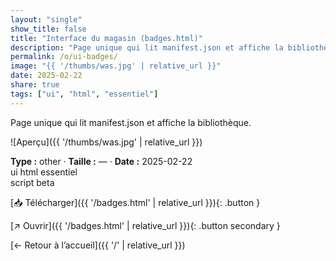 ```yaml
---
layout: "single"
show_title: false
title: "Interface du magasin (badges.html)"
description: "Page unique qui lit manifest.json et affiche la bibliothèque."
permalink: /o/ui-badges/
image: "{{ '/thumbs/was.jpg' | relative_url }}"
date: 2025-02-22
share: true
tags: ["ui", "html", "essentiel"]
---
```



Page unique qui lit manifest.json et affiche la bibliothèque.

![Aperçu]({{ '/thumbs/was.jpg' | relative_url }})

<div class="info-box"><strong>Type :</strong> other · <strong>Taille :</strong> — · <strong>Date :</strong> 2025-02-22</div>

<div class="tags"><span class="tag">ui</span> <span class="tag">html</span> <span class="tag">essentiel</span></div>

<div class="badges"><span class="badge">script</span> <span class="badge">beta</span></div>

[📥 Télécharger]({{ '/badges.html' | relative_url }}){: .button }

[↗ Ouvrir]({{ '/badges.html' | relative_url }}){: .button secondary }

[← Retour à l’accueil]({{ '/' | relative_url }})
